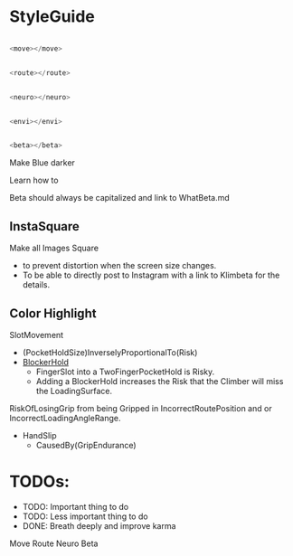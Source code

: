 

# StyleGuide

``` js

<move></move>

```

``` js

<route></route>

```

``` js

<neuro></neuro>

```

``` js

<envi></envi>

```

``` js

<beta></beta>

```

<move>Make Blue darker</move>

Learn how to 

<beta>Beta</beta> should always be capitalized and link to WhatBeta.md

## InstaSquare

Make all Images Square 
- to prevent distortion when the screen size changes.
- To be able to directly post to Instagram with a link to Klimbeta for the details. 


## Color Highlight



<o>SlotMovement</o>
- (PocketHoldSize)InverselyProportionalTo(Risk)
- [<move>BlockerHold</move>]()
    - FingerSlot into a TwoFingerPocketHold is Risky.
    - Adding a BlockerHold increases the Risk that the Climber will miss the LoadingSurface.

RiskOfLosingGrip from being Gripped in IncorrectRoutePosition and or IncorrectLoadingAngleRange.
- HandSlip
    - CausedBy(GripEndurance)



# TODOs:

- <r>TODO:</r> Important thing to do
- <o>TODO:</o> Less important thing to do
- <g>DONE:</g> Breath deeply and improve karma


<move>Move</move>
 <route>Route</route> 
<neuro>Neuro</neuro>
<beta>Beta</beta>
